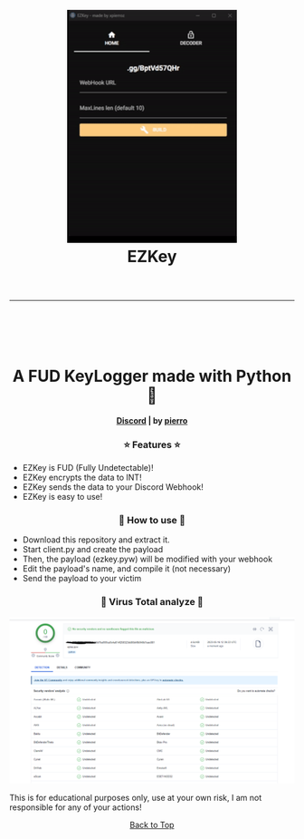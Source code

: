 <a id="top"></a>
<h1 align="center">
  <br>
  <a href="https://github.com/xpierroz/EZKey"><img src="assets/supergif.gif" width=300 weigth=400 alt="R"></a>
  <br>
 EZKey
  <br>
</h1>
<hr style="border-radius: 2%; margin-top: 60px; margin-bottom: 60px;" noshade="" size="20" width="100%">

<div align="center">
    <br>
    <h1>
        A FUD KeyLogger made with Python 🍹 
    </h1>
    <strong><a href="https://discord.gg/BptVd57QHr">Discord</a> | by <a href="https://github.com/xpierroz">pierro</a></strong>
</div>

### <p align="center">⭐ Features ⭐</p>

- EZKey is FUD (Fully Undetectable)! 
- EZKey encrypts the data to INT!
- EZKey sends the data to your Discord Webhook!
- EZKey is easy to use! 

### <p align="center">📝 How to use 📝</p>

- Download this repository and extract it.
- Start client.py and create the payload
- Then, the payload (ezkey.pyw) will be modified with your webhook
- Edit the payload's name, and compile it (not necessary)
- Send the payload to your victim

### <p align="center">🥷 Virus Total analyze 🥷</p>

![VirusTotal](assets/virustotal.png)


This is for educational purposes only, use at your own risk, I am not responsible for any of your actions!
<p align="center"><a href=#top>Back to Top</a></p>